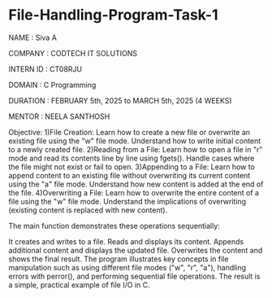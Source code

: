 # File-Handling-Program-Task-1
NAME : Siva A

COMPANY : CODTECH IT SOLUTIONS

INTERN ID : CT08RJU

DOMAIN :  C Programming

DURATION : FEBRUARY 5th, 2025 to MARCH 5th, 2025 (4 WEEKS)

MENTOR : NEELA SANTHOSH

Objective:
1)File Creation:
Learn how to create a new file or overwrite an existing file using the "w" file mode.
Understand how to write initial content to a newly created file.
2)Reading from a File:
Learn how to open a file in "r" mode and read its contents line by line using fgets().
Handle cases where the file might not exist or fail to open.
3)Appending to a File:
Learn how to append content to an existing file without overwriting its current content using the "a" file mode.
Understand how new content is added at the end of the file.
4)Overwriting a File:
Learn how to overwrite the entire content of a file using the "w" file mode.
Understand the implications of overwriting (existing content is replaced with new content).

The main function demonstrates these operations sequentially:

It creates and writes to a file.
Reads and displays its content.
Appends additional content and displays the updated file.
Overwrites the content and shows the final result.
The program illustrates key concepts in file manipulation such as using different file modes ("w", "r", "a"), handling errors with perror(), and performing sequential file operations. The result is a simple, practical example of file I/O in C.
